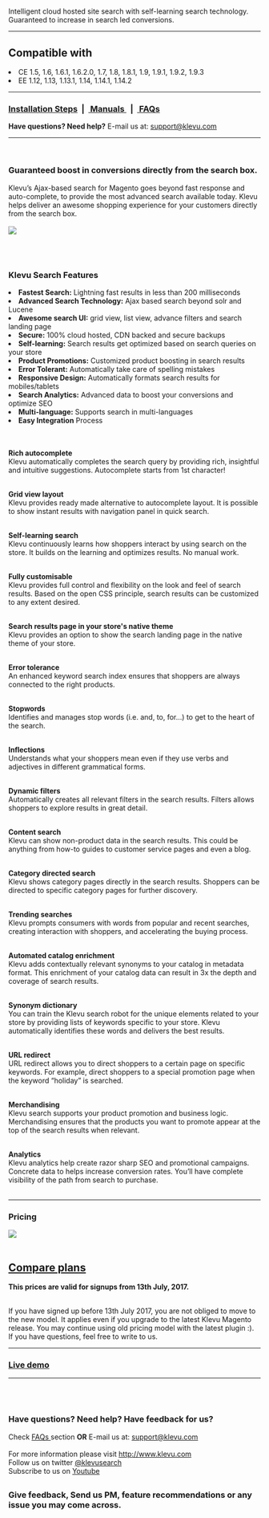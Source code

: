 <h1> </h1>
 
Intelligent cloud hosted site search with self-learning search technology. Guaranteed to increase in search led conversions.<br /> 

<hr />
<h2>Compatible with</h2>
<li>CE 1.5, 1.6, 1.6.1, 1.6.2.0, 1.7, 1.8, 1.8.1, 1.9, 1.9.1, 1.9.2, 1.9.3</li>
<li>EE 1.12, 1.13, 1.13.1, 1.14, 1.14.1, 1.14.2</li>

<hr />
<h3><a href="http://support.klevu.com/knowledgebase/integration-steps-for-magento/"> Installation Steps</a>&nbsp; |  &nbsp;<a href="http://support.klevu.com/section/manuals/magento-manuals/"> Manuals </a> &nbsp; |  &nbsp;<a href="http://support.klevu.com/faq/faqs/"> FAQs</a></h3> 

<b>Have questions? Need help?</b>  E-mail us at: <a href="mailto:support@klevu.com">support@klevu.com</a><br />
<hr />
<br />


<h3>Guaranteed boost in conversions directly from the search box.</h3>
Klevu’s Ajax-based search for Magento goes  beyond fast response and auto-complete, to provide the most advanced search available today. Klevu helps deliver an awesome shopping experience for your customers directly from the search box. <br /><br />
<img src="http://www.klevu.com/magento-screens/search-results.jpg" />

<br /><br />
<h3>Klevu Search Features</h3>

<li>  <b>Fastest Search:</b> Lightning fast results in less than 200 milliseconds </li>
<li>  <b>Advanced Search Technology:</b> Ajax based search beyond solr and Lucene</li>
<li>  <b>Awesome search UI:</b> grid view, list view, advance filters and search landing page</li>
<li> <b>Secure:</b> 100% cloud hosted, CDN backed and secure backups</li>
<li>  <b>Self-learning:</b> Search results get optimized based on search queries on your store</li>
<li>  <b>Product Promotions:</b> Customized product boosting in search results </li>
<li>  <b>Error Tolerant:</b> Automatically take care of spelling mistakes </li>
<li> <b>Responsive Design:</b> Automatically formats search results for mobiles/tablets</li>
<li>  <b>Search Analytics:</b> Advanced data to boost your conversions and optimize SEO</li>
<li>  <b>Multi-language:</b> Supports search in multi-languages</li>
<li>  <b>Easy Integration</b> Process</li>
<br />
<br />


<b>Rich autocomplete</b><br />
Klevu automatically completes the search query by providing rich, insightful and intuitive suggestions. Autocomplete starts from 1st character!
<br /><br />

<b>Grid view layout</b><br />
Klevu provides ready made alternative to autocomplete layout. It is possible to show instant results with navigation panel in quick search.
<br /><br />

<b>Self-learning search</b><br />
Klevu continuously learns how shoppers interact by using search on the store. It builds on the learning and optimizes results. No manual work.
<br /><br />

<b>Fully customisable</b><br />
Klevu provides full control and flexibility on the look and feel of search results. Based on the open CSS principle, search results can be customized to any extent desired.
<br /><br />

<b>Search results page in your store's native theme</b><br />
Klevu provides an option to show the search landing page in the native theme of your store.
<br /><br />

<b>Error tolerance</b><br />
An enhanced keyword search index ensures that shoppers are always connected to the right products.
<br /><br />

<b>Stopwords</b><br />
Identifies and manages stop words (i.e. and, to, for…) to get to the heart of the search.
<br /><br />

<b>Inflections</b><br />
Understands what your shoppers mean even if they use verbs and adjectives in different grammatical forms.
<br /><br />

<b>Dynamic filters</b><br />
Automatically creates all relevant filters in the search results. Filters allows shoppers to explore results in great detail.
<br /><br />

<b>Content search</b><br />
Klevu can show non-product data in the search results. This could be anything from how-to guides to customer service pages and even a blog.
<br /><br />

<b>Category directed search</b><br />
Klevu shows category pages directly in the search results. Shoppers can be directed to specific category pages for further discovery.
<br /><br />

<b>Trending searches</b><br />
Klevu prompts consumers with words from popular and recent searches, creating interaction with shoppers, and accelerating the buying process.
<br /><br />

<b>Automated catalog enrichment</b><br />
Klevu adds contextually relevant synonyms to your catalog in metadata format. This enrichment of your catalog data can result in 3x the depth and coverage of search results.
<br /><br />

<b>Synonym dictionary</b><br />
You can train the Klevu search robot for the unique elements related to your store by providing lists of keywords specific to your store. Klevu automatically identifies these words and delivers the best results.
<br /><br />

<b>URL redirect</b><br />
URL redirect allows you to direct shoppers to a certain page on specific keywords. For example, direct shoppers to a special promotion page when the keyword “holiday” is searched.
<br /><br />


<b>Merchandising</b><br />
Klevu search supports your product promotion and business logic. Merchandising ensures that the products you want to promote appear at the top of the search results when relevant.
<br /><br />

<b>Analytics</b><br />
Klevu analytics help create razor sharp SEO and promotional campaigns. Concrete data to helps increase conversion rates. You’ll have complete visibility of the path from search to purchase.
<br /><br />

<hr />
<h3>Pricing</h3>
<img src="http://www.klevu.com/magento-screens/pricing.jpg" />
<br /><br />
<h2><a href="http://www.klevu.com/magento-pricing.html#comparePlans">Compare plans </a></h2>


<b>This prices are valid for signups from 13th July, 2017.</b>

<br />
If you have signed up before 13th July 2017, you are not obliged to move to the new model. It applies even if you upgrade to the latest Klevu Magento release. You may continue using old pricing model with the latest plugin :). 

<br />
If you have questions, feel free to write to us.


<hr />
<h3><a href="http://demo.klevu.com/klevusearch/">Live demo</a></h3>

<hr /><br /><br />


<h3>Have questions? Need help? Have feedback for us?</h3>
Check <a href="http://support.klevu.com/faq/faqs/"> FAQs  </a> section <b>OR</b> E-mail us at: <a href="mailto:support@klevu.com">support@klevu.com</a>
<br />
<br />
For more information please visit <a href="http://www.klevu.com/">http://www.klevu.com</a> 

<br />
Follow us on twitter <a href="https://twitter.com/klevusearch">@klevusearch</a> 
<br />
Subscribe to us on <a href="https://www.youtube.com/channel/UCZIst9Vwm4bldt7Ij-_ETEw">Youtube</a> 
<h2> </h2>
<h3>Give feedback, Send us PM, feature recommendations or any issue you may come across. </h3>
